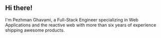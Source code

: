 ## Hi there!

I'm Pezhman Ghavami, a Full-Stack Engineer specializing in Web Applications and the reactive web with more than six years of experience shipping awesome products.
